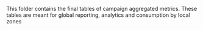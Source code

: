 This folder contains the final tables of campaign aggregated metrics. These tables are meant for global reporting, analytics and consumption by local zones
